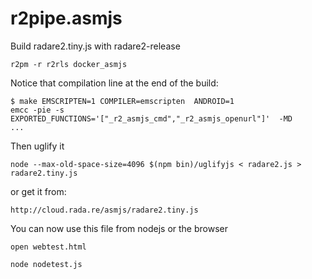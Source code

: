 r2pipe.asmjs
============

Build radare2.tiny.js with radare2-release

	r2pm -r r2rls docker_asmjs

Notice that compilation line at the end of the build:

	$ make EMSCRIPTEN=1 COMPILER=emscripten  ANDROID=1
	emcc -pie -s EXPORTED_FUNCTIONS='["_r2_asmjs_cmd","_r2_asmjs_openurl"]'  -MD
	...

Then uglify it

	node --max-old-space-size=4096 $(npm bin)/uglifyjs < radare2.js > radare2.tiny.js

or get it from:

	http://cloud.rada.re/asmjs/radare2.tiny.js

You can now use this file from nodejs or the browser

	open webtest.html

	node nodetest.js
